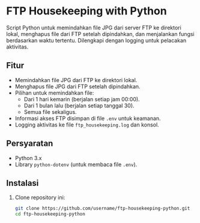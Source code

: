 # FTP Housekeeping with Python

Script Python untuk memindahkan file JPG dari server FTP ke direktori lokal, menghapus file dari FTP setelah dipindahkan, dan menjalankan fungsi berdasarkan waktu tertentu. Dilengkapi dengan logging untuk pelacakan aktivitas.

## Fitur
- Memindahkan file JPG dari FTP ke direktori lokal.
- Menghapus file JPG dari FTP setelah dipindahkan.
- Pilihan untuk memindahkan file:
  - Dari 1 hari kemarin (berjalan setiap jam 00:00).
  - Dari 1 bulan lalu (berjalan setiap tanggal 30).
  - Semua file sekaligus.
- Informasi akses FTP disimpan di file `.env` untuk keamanan.
- Logging aktivitas ke file `ftp_housekeeping.log` dan konsol.

## Persyaratan
- Python 3.x
- Library `python-dotenv` (untuk membaca file `.env`).

## Instalasi
1. Clone repository ini:
   ```bash
   git clone https://github.com/username/ftp-housekeeping-python.git
   cd ftp-housekeeping-python
